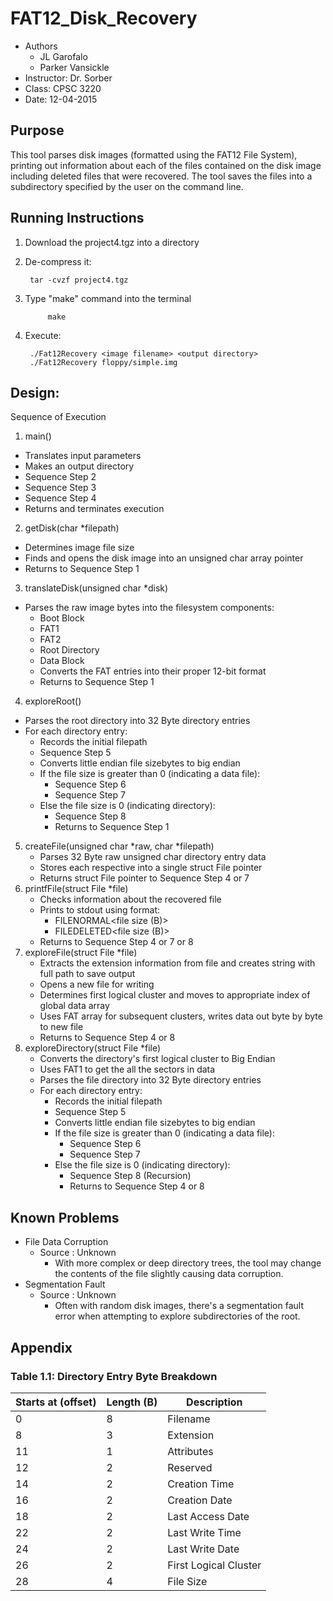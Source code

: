 # FAT12_Disk_Recovery
* Authors
  * JL Garofalo 
  * Parker Vansickle
* Instructor: Dr. Sorber
* Class:      CPSC 3220
* Date:         12-04-2015

## Purpose
This tool parses disk images (formatted using the FAT12 File System), printing out information about each of the files contained on the disk image including deleted files that were recovered. The tool saves the files into a subdirectory specified by the user on the command line.

## Running Instructions
1. Download the project4.tgz into a directory
2. De-compress it:

		tar -cvzf project4.tgz
3. Type "make" command into the terminal

      		make
      
4. Execute:

		./Fat12Recovery <image filename> <output directory>
		./Fat12Recovery floppy/simple.img

## Design:
Sequence of Execution

1. main()
  * Translates input parameters
  * Makes an output directory
  * Sequence Step 2
  * Sequence Step 3
  * Sequence Step 4
  * Returns and terminates execution
2. getDisk(char *filepath)
  * Determines image file size
  * Finds and opens the disk image into an unsigned char array pointer
  * Returns to Sequence Step 1
3. translateDisk(unsigned char *disk)
  * Parses the raw image bytes into the filesystem components:
    * Boot Block
    * FAT1
    * FAT2
    * Root Directory
    * Data Block
    * Converts the FAT entries into their proper 12-bit format
    * Returns to Sequence Step 1
4. exploreRoot()
  * Parses the root directory into 32 Byte directory entries
  * For each directory entry:
    * Records the initial filepath
    * Sequence Step 5
    * Converts little endian file sizebytes to big endian
    * If the file size is greater than 0 (indicating a data file):
      * Sequence Step 6
      * Sequence Step 7
    * Else the file size is 0 (indicating directory):
      * Sequence Step 8
      * Returns to Sequence Step 1
5. createFile(unsigned char *raw, char *filepath)
    * Parses 32 Byte raw unsigned char directory entry data 
    * Stores each respective into a single struct File pointer
    * Returns struct File pointer to Sequence Step 4 or 7
6. printfFile(struct File *file)
    * Checks information about the recovered file
    * Prints to stdout using format:
       * FILE<tab>NORMAL<tab><file path><tab><file size (B)>
       * FILE<tab>DELETED<tab><file path><tab><file size (B)>
    * Returns to Sequence Step 4 or 7 or 8
7. exploreFile(struct File *file)
    * Extracts the extension information from file and creates string with full path to save output
    * Opens a new file for writing
    * Determines first logical cluster and moves to appropriate index of global data array
    * Uses FAT array for subsequent clusters, writes data out byte by byte to new file
    * Returns to Sequence Step 4 or 8
8. exploreDirectory(struct File *file)
    * Converts the directory's first logical cluster to Big Endian
    * Uses FAT1 to get the all the sectors in data
    * Parses the file directory into 32 Byte directory entries
    * For each directory entry:
       * Records the initial filepath
       * Sequence Step 5
       * Converts little endian file sizebytes to big endian
       * If the file size is greater than 0 (indicating a data file):
          * Sequence Step 6
          * Sequence Step 7
       * Else the file size is 0 (indicating directory):
          * Sequence Step 8 (Recursion)
          * Returns to Sequence Step 4 or 8


## Known Problems
  * File Data Corruption
     * Source : Unknown
          * With more complex or deep directory trees, the tool may change the contents of the file slightly causing data corruption.
  * Segmentation Fault
     * Source : Unknown
          * Often with random disk images, there's a segmentation fault error when attempting to explore subdirectories of the root.

## Appendix
### Table 1.1: Directory Entry Byte Breakdown

Starts at (offset) |  Length (B) | Description                   
-------------------|-------------|-------------------------------
         0         |  8          | Filename                      
         8         |  3          | Extension                     
        11         |  1          | Attributes                    
        12         |       2     | Reserved                      
        14         |       2     | Creation Time  
        16         |       2     | Creation Date       
       18          |       2     | Last Access Date              
        22         |       2     | Last Write Time               
        24         |       2     | Last Write Date               
        26         |       2     | First Logical Cluster         
        28         |       4     | File Size                     
